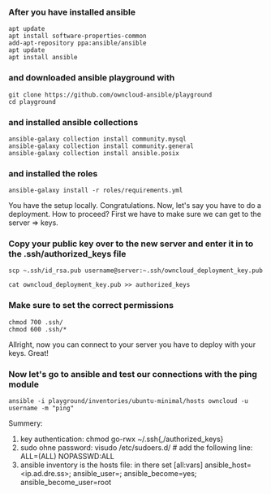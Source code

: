 ### After you have installed ansible

```
apt update
apt install software-properties-common
add-apt-repository ppa:ansible/ansible
apt update
apt install ansible
```

### and downloaded ansible playground with

```
git clone https://github.com/owncloud-ansible/playground
cd playground
```
### and installed ansible collections

```
ansible-galaxy collection install community.mysql
ansible-galaxy collection install community.general
ansible-galaxy collection install ansible.posix
```

### and installed the roles

```
ansible-galaxy install -r roles/requirements.yml
```

You have the setup locally. Congratulations.
Now, let's say you have to do a deployment. How to proceed?
First we have to make sure we can get to the server => keys.

### Copy your public key over to the new server and enter it in to the .ssh/authorized_keys file

`scp ~.ssh/id_rsa.pub username@server:~.ssh/owncloud_deployment_key.pub`

```
cat owncloud_deployment_key.pub >> authorized_keys
```

### Make sure to set the correct permissions

```
chmod 700 .ssh/
chmod 600 .ssh/*
```

Allright, now you can connect to your server you have to deploy with your keys. Great!

### Now let's go to ansible and test our connections with the ping module

```
ansible -i playground/inventories/ubuntu-minimal/hosts owncloud -u username -m "ping"
```

Summery:

1. key authentication: chmod go-rwx ~/.ssh{,/authorized_keys}
2. sudo ohne password: visudo /etc/sudoers.d/<username> # add the following line: ALL=(ALL) NOPASSWD:ALL
3. ansible inventory is the hosts file: in there set [all:vars] ansible_host=<ip.ad.dre.ss>; ansible_user=<ssh login user>; ansible_become=yes; ansible_become_user=root
